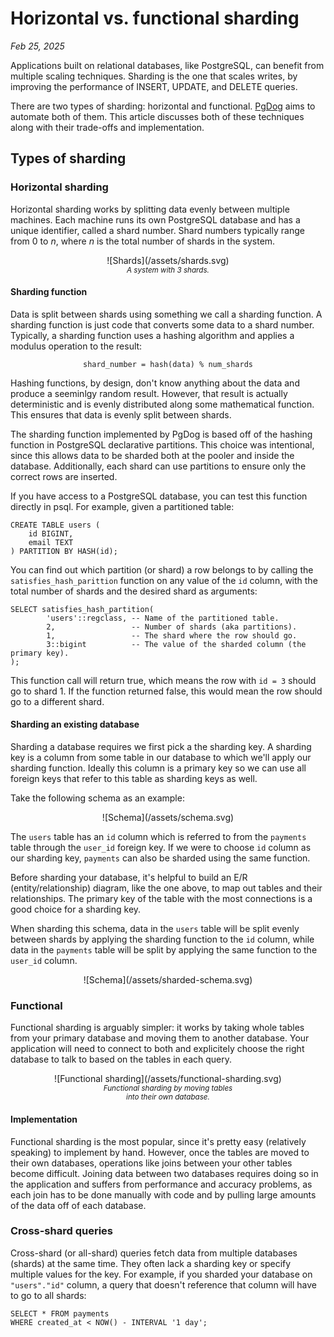 # Horizontal vs. functional sharding

*Feb 25, 2025*

Applications built on relational databases, like PostgreSQL, can benefit from multiple scaling techniques. Sharding is the one that scales writes, by improving the performance of INSERT, UPDATE, and DELETE queries.

There are two types of sharding: horizontal and functional. [PgDog](/) aims to automate both of them. This article discusses both of these techniques along with their trade-offs and implementation.

## Types of sharding

### Horizontal sharding

Horizontal sharding works by splitting data evenly between multiple machines. Each machine runs its own PostgreSQL database and has a unique identifier, called a shard number. Shard numbers typically range from 0 to _n_, where _n_ is the total number of shards in the system.

<center>![Shards](/assets/shards.svg)<br>
<small><i>A system with 3 shards.</i></small>
</center>


#### Sharding function

Data is split between shards using something we call a sharding function. A sharding function is just code
that converts some data to a shard number. Typically, a sharding function uses a hashing algorithm and applies a modulus operation to the result:

<center><pre><code>shard_number = hash(data) % num_shards</code></pre></center>


Hashing functions, by design, don't know anything about the data and produce a seeminlgy random result. However, that result is actually deterministic and is evenly distributed along some mathematical function. This ensures that data is evenly split between shards.

The sharding function implemented by PgDog is based off of the hashing function in PostgreSQL declarative partitions. This choice was intentional, since this allows data to be sharded both at the pooler and inside the database. Additionally, each shard can use partitions to ensure only the correct rows are inserted.

If you have access to a PostgreSQL database, you can test this function directly in psql. For example, given a partitioned table:

<pre><code>CREATE TABLE users (
    id BIGINT,
    email TEXT
) PARTITION BY HASH(id);</code></pre>

You can find out which partition (or shard) a row belongs to by calling the <code>satisfies_hash_parittion</code> function on any value of the <code>id</code> column, with the total number of shards and the desired shard as arguments:

<pre><code>SELECT satisfies_hash_partition(
        'users'::regclass, -- Name of the partitioned table.
        2,                 -- Number of shards (aka partitions).
        1,                 -- The shard where the row should go.
        3::bigint          -- The value of the sharded column (the primary key).
);</code></pre>


This function call will return true, which means the row with <code>id = 3</code> should go to shard 1. If the function returned false, this would mean the row should go to a different shard.

#### Sharding an existing database

Sharding a database requires we first pick a the sharding key. A sharding key is a column from some table in our database to which we'll apply our sharding function. Ideally this column is a primary key so we can use all foreign keys that refer to this table as sharding keys as well.

Take the following schema as an example:

<center>
    ![Schema](/assets/schema.svg)
</center>

The `users` table has an `id` column which is referred to from the <code>payments</code> table through the <code>user_id</code> foreign key. If we were to choose `id` column as our sharding key, `payments` can also be sharded using the same function.

Before sharding your database, it's helpful to build an E/R (entity/relationship) diagram, like the one above, to map out tables and their relationships. The primary key of the table with the most connections is a good choice for a sharding key.

When sharding this schema, data in the `users` table will be split evenly between shards by applying the sharding function to the `id` column, while data in the `payments` table will be split by applying the same function to the `user_id` column.

<center>
    ![Schema](/assets/sharded-schema.svg)
</center>

### Functional

Functional sharding is arguably simpler: it works by taking whole tables from your primary database and moving them to another database. Your application will need to connect to both and explicitely choose the right database to talk to based on the tables in each query.

<center>
    ![Functional sharding](/assets/functional-sharding.svg)<br>
    <small><i>Functional sharding by moving tables<br> into their own database.</i></small>
</center>

#### Implementation
Functional sharding is the most popular, since it's pretty easy (relatively speaking) to implement by hand. However, once the tables are moved to their own databases, operations like joins between your other tables become difficult. Joining data between two databases requires doing so in the application and suffers from performance and accuracy problems, as each join has to be done manually with code and by pulling large amounts of the data off of each database.


### Cross-shard queries

Cross-shard (or all-shard) queries fetch data from multiple databases (shards) at the same time. They often lack a sharding key or specify multiple values for the key. For example, if you sharded your database on `"users"."id"` column, a query that doesn't reference that column will have to go to all shards:

<pre><code>SELECT * FROM payments
WHERE created_at < NOW() - INTERVAL '1 day';</code></pre>
